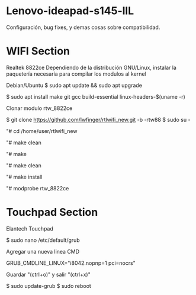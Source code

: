 # Lenovo-ideapad-s145-llL
Configuración, bug fixes, y demas cosas sobre compatibilidad.

# WIFI Section 

Realtek 8822ce
Dependiendo de la distribución GNU/Linux, instalar la paquetería necesaría para compilar los modulos al kernel

Debian/Ubuntu
$ sudo apt update && sudo apt upgrade

$ sudo apt install make git gcc build-essential linux-headers-$(uname -r)

Clonar modulo rtw_8822ce

$ git clone https://github.com/lwfinger/rtlwifi_new.git -b -rtw88
$ sudo su -

"# cd /home/user/rtlwifi_new

"# make clean

"# make 

"# make clean

"# make install

"# modprobe rtw_8822ce

# Touchpad Section
Elantech Touchpad

$ sudo nano /etc/default/grub

Agregar una nueva linea CMD

GRUB_CMDLINE_LINUX="i8042.nopnp=1 pci=nocrs"

Guardar "(ctrl+o)" y salir "(ctrl+x)"

$ sudo update-grub
$ sudo reboot
